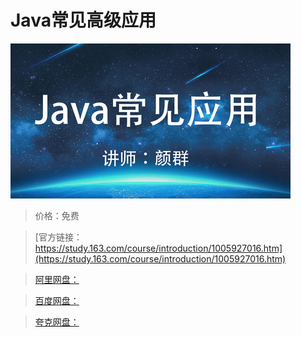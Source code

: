 # Java常见高级应用

![img](../../../assets/study163/free/fd230ab7-b8e9-4a73-b9ec-2183c275b897.png)

> 价格：免费

> [官方链接：https://study.163.com/course/introduction/1005927016.htm](https://study.163.com/course/introduction/1005927016.htm)

> [阿里网盘：]()

> [百度网盘：]()

> [夸克网盘：]()
